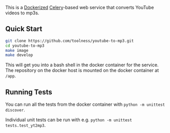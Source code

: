 This is a [Dockerized][] [Celery][]-based web service that converts
YouTube videos to mp3s.

## Quick Start

```bash
git clone https://github.com/toolness/youtube-to-mp3.git
cd youtube-to-mp3
make image
make develop
```

This will get you into a bash shell in the docker container for the
service. The repository on the docker host is mounted on the docker
container at `/app`.

## Running Tests

You can run all the tests from the docker container with
`python -m unittest discover`.

Individual unit tests can be run with e.g.
`python -m unittest tests.test_yt2mp3`.

  [Dockerized]: http://docker.com/
  [Celery]: http://celeryproject.org/
